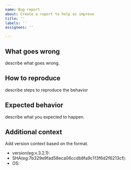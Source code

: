 ```yaml
---
name: Bug report
about: Create a report to help us improve
title: ''
labels: ''
assignees: ''

---
```


## What goes wrong
describe what goes wrong.

## How to reproduce
describe steps to reproduce the behavior

## Expected behavior
describe what you expected to happen.

## Additional context
Add version context based on the format.
- version(eg:v.3.2.1):
- SHA(eg:7b329e9fad58eca06ccdb8fa9c113f6d2f6213cf):
- OS:
